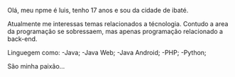 Olá, meu npme é luis, tenho 17 anos e sou da cidade de ibaté.

Atualmente me interessas temas relacionados a técnologia. Contudo a area da programação se sobressaem, mas apenas programação relacionado a back-end.

Linguegem como:
-Java;
-Java Web;
-Java Android;
-PHP;
-Python;

São minha paixão...
